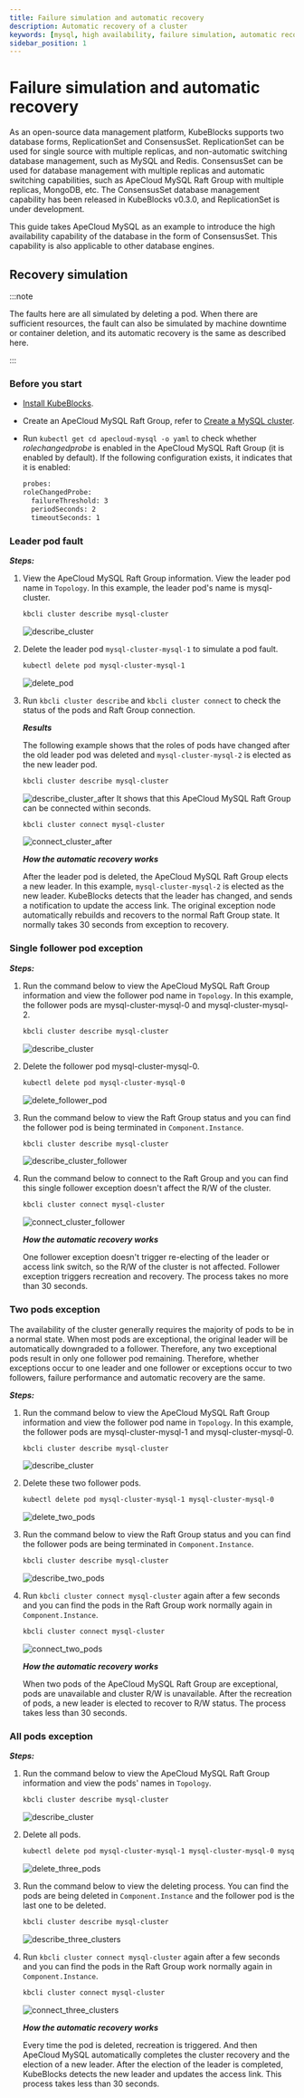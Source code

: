 ```yaml
---
title: Failure simulation and automatic recovery
description: Automatic recovery of a cluster
keywords: [mysql, high availability, failure simulation, automatic recovery]
sidebar_position: 1
---
```


# Failure simulation and automatic recovery

As an open-source data management platform, KubeBlocks supports two database forms, ReplicationSet and ConsensusSet. ReplicationSet can be used for single source with multiple replicas, and non-automatic switching database management, such as MySQL and Redis. ConsensusSet can be used for database management with multiple replicas and automatic switching capabilities, such as ApeCloud MySQL Raft Group with multiple replicas, MongoDB, etc. The ConsensusSet database management capability has been released in KubeBlocks v0.3.0, and ReplicationSet is under development. 

This guide takes ApeCloud MySQL as an example to introduce the high availability capability of the database in the form of ConsensusSet. This capability is also applicable to other database engines.

## Recovery simulation

:::note

The faults here are all simulated by deleting a pod. When there are sufficient resources, the fault can also be simulated by machine downtime or container deletion, and its automatic recovery is the same as described here.

:::

### Before you start

* [Install KubeBlocks](./../../installation/install-and-uninstall-kbcli-and-kubeblocks.md#install-kubeblocks).
* Create an ApeCloud MySQL Raft Group, refer to [Create a MySQL cluster](./../cluster-management/create-and-connect-a-mysql-cluster.md).
* Run `kubectl get cd apecloud-mysql -o yaml` to check whether _rolechangedprobe_ is enabled in the ApeCloud MySQL Raft Group (it is enabled by default). If the following configuration exists, it indicates that it is enabled:

  ```bash
  probes:
  roleChangedProbe:
    failureThreshold: 3
    periodSeconds: 2
    timeoutSeconds: 1
  ```

### Leader pod fault

***Steps:***

1. View the ApeCloud MySQL Raft Group information. View the leader pod name in `Topology`. In this example, the leader pod's name is mysql-cluster.

    ```bash
    kbcli cluster describe mysql-cluster
    ```

    ![describe_cluster](./../../../img/failure_simulation_describe_cluster.png)
2. Delete the leader pod `mysql-cluster-mysql-1` to simulate a pod fault.

    ```bash
    kubectl delete pod mysql-cluster-mysql-1
    ```

    ![delete_pod](./../../../img/failure_simulation_delete_pod.png)
3. Run `kbcli cluster describe` and `kbcli cluster connect` to check the status of the pods and Raft Group connection.

    ***Results***

    The following example shows that the roles of pods have changed after the old leader pod was deleted and `mysql-cluster-mysql-2` is elected as the new leader pod.

    ```bash
    kbcli cluster describe mysql-cluster
    ```

    ![describe_cluster_after](./../../../img/failure_simulation_describe_cluster_after.png)
    It shows that this ApeCloud MySQL Raft Group can be connected within seconds.

    ```bash
    kbcli cluster connect mysql-cluster
    ```

    ![connect_cluster_after](./../../../img/failure_simulation_connect_cluster_after.png)

   ***How the automatic recovery works***

   After the leader pod is deleted, the ApeCloud MySQL Raft Group elects a new leader. In this example, `mysql-cluster-mysql-2` is elected as the new leader. KubeBlocks detects that the leader has changed, and sends a notification to update the access link. The original exception node automatically rebuilds and recovers to the normal Raft Group state. It normally takes 30 seconds from exception to recovery.

### Single follower pod exception

***Steps:***

1. Run the command below to view the ApeCloud MySQL Raft Group information and view the follower pod name in `Topology`. In this example, the follower pods are mysql-cluster-mysql-0 and mysql-cluster-mysql-2.

    ```bash
    kbcli cluster describe mysql-cluster
    ```

    ![describe_cluster](./../../../img/failure_simulation_describe_cluster.png)
2. Delete the follower pod mysql-cluster-mysql-0.

    ```bash
    kubectl delete pod mysql-cluster-mysql-0
    ```

    ![delete_follower_pod](./../../../img/failure_simulation_delete_follower_pod.png)
3. Run the command below to view the Raft Group status and you can find the follower pod is being terminated in `Component.Instance`.

    ```bash
    kbcli cluster describe mysql-cluster
    ```

    ![describe_cluster_follower](./../../../img/failure_simulation_describe_cluster_follower.png)
4. Run the command below to connect to the Raft Group and you can find this single follower exception doesn't affect the R/W of the cluster.

    ```bash
    kbcli cluster connect mysql-cluster
    ```

    ![connect_cluster_follower](./../../../img/failure_simulation_connect_cluster_follower.png)

   ***How the automatic recovery works***

   One follower exception doesn't trigger re-electing of the leader or access link switch, so the R/W of the cluster is not affected. Follower exception triggers recreation and recovery. The process takes no more than 30 seconds.

### Two pods exception

The availability of the cluster generally requires the majority of pods to be in a normal state. When most pods are exceptional, the original leader will be automatically downgraded to a follower. Therefore, any two exceptional pods result in only one follower pod remaining.
Therefore, whether exceptions occur to one leader and one follower or exceptions occur to two followers, failure performance and automatic recovery are the same.

***Steps:***

1. Run the command below to view the ApeCloud MySQL Raft Group information and view the follower pod name in `Topology`. In this example, the follower pods are mysql-cluster-mysql-1 and mysql-cluster-mysql-0.

    ```bash
    kbcli cluster describe mysql-cluster
    ```

    ![describe_cluster](./../../../img/failure_simulation_describe_cluster_2.png)
2. Delete these two follower pods.

    ```bash
    kubectl delete pod mysql-cluster-mysql-1 mysql-cluster-mysql-0
    ```

    ![delete_two_pods](./../../../img/failure_simulation_delete_two_pods.png)
3. Run the command below to view the Raft Group status and you can find the follower pods are being terminated in `Component.Instance`.

    ```bash
    kbcli cluster describe mysql-cluster
    ```

    ![describe_two_pods](./../../../img/failure_simulation_describe_two_pods.png)
4. Run `kbcli cluster connect mysql-cluster` again after a few seconds and you can find the pods in the Raft Group work normally again in `Component.Instance`.

    ```bash
    kbcli cluster connect mysql-cluster
    ```

    ![connect_two_pods](./../../../img/failure_simulation_connect_two_pods.png)

   ***How the automatic recovery works***

   When two pods of the ApeCloud MySQL Raft Group are exceptional, pods are unavailable and cluster R/W is unavailable. After the recreation of pods, a new leader is elected to recover to R/W status. The process takes less than 30 seconds.

### All pods exception

***Steps:***

1. Run the command below to view the ApeCloud MySQL Raft Group information and view the pods' names in `Topology`.

    ```bash
    kbcli cluster describe mysql-cluster
    ```

    ![describe_cluster](./../../../img/failure_simulation_describe_cluster.png)
2. Delete all pods.

    ```bash
    kubectl delete pod mysql-cluster-mysql-1 mysql-cluster-mysql-0 mysql-cluster-mysql-2
    ```

    ![delete_three_pods](./../../../img/failure_simulation_delete_three_pods.png)
3. Run the command below to view the deleting process. You can find the pods are being deleted in `Component.Instance` and the follower pod is the last one to be deleted.

    ```bash
    kbcli cluster describe mysql-cluster
    ```

    ![describe_three_clusters](./../../../img/failure_simulation_describe_three_pods.png)
4. Run `kbcli cluster connect mysql-cluster` again after a few seconds and you can find the pods in the Raft Group work normally again in `Component.Instance`.

    ```bash
    kbcli cluster connect mysql-cluster
    ```

    ![connect_three_clusters](./../../../img/failure_simulation_connect_three_pods.png)

   ***How the automatic recovery works***

   Every time the pod is deleted, recreation is triggered. And then ApeCloud MySQL automatically completes the cluster recovery and the election of a new leader. After the election of the leader is completed, KubeBlocks detects the new leader and updates the access link. This process takes less than 30 seconds.
